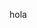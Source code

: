 <!DOCTYPE html>
<html lang="en">
<head>
    <meta charset="UTF-8">
    <meta http-equiv="X-UA-Compatible" content="IE=edge">
    <meta name="viewport" content="width=device-width, initial-scale=1.0">
    <title>hola</title>
</head>
<body>
    <p>hola</p>
</body>
</html>
